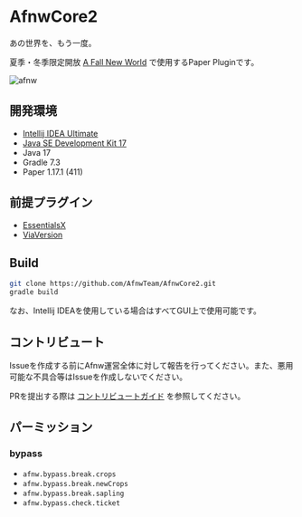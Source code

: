 # AfnwCore2

あの世界を、もう一度。

夏季・冬季限定開放 [A Fall New World](https://www.azisaba.net/server-intro/a-fall-new-world/) で使用するPaper Pluginです。

![afnw](https://media.discordapp.net/attachments/911757060083970058/912641570468155402/unknown.png?width=1166&height=656)

## 開発環境

- [Intellij IDEA Ultimate](https://www.jetbrains.com/idea/)
- [Java SE Development Kit 17](https://www.oracle.com/java/technologies/javase/jdk17-archive-downloads.html)
- Java 17
- Gradle 7.3
- Paper 1.17.1 (411)

## 前提プラグイン

- [EssentialsX](https://essentialsx.net/downloads.html)
- [ViaVersion](https://www.spigotmc.org/resources/viaversion.19254/)

## Build

```sh 
git clone https://github.com/AfnwTeam/AfnwCore2.git
gradle build
```

なお、Intellij IDEAを使用している場合はすべてGUI上で使用可能です。

## コントリビュート

Issueを作成する前にAfnw運営全体に対して報告を行ってください。また、悪用可能な不具合等はIssueを作成しないでください。

PRを提出する際は [コントリビュートガイド](./CONTRIBUTING.md) を参照してください。

## パーミッション

### bypass

- `afnw.bypass.break.crops`
- `afnw.bypass.break.newCrops`
- `afnw.bypass.break.sapling`
- `afnw.bypass.check.ticket`
